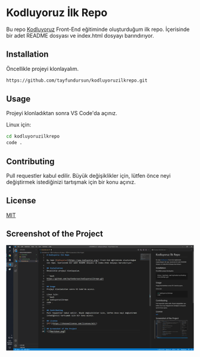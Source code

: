 # Kodluyoruz İlk Repo

Bu repo [Kodluyoruz](https://www.kodluyoruz.org/) Front-End eğitiminde oluşturduğum ilk repo. İçerisinde bir adet README dosyası ve index.html dosyayı barındırıyor.

## Installation
Öncellikle projeyi klonlayalım.   

```bash
https://github.com/tayfundursun/kodluyoruzilkrepo.git
```

## Usage    
Projeyi klonladıktan sonra VS Code'da açınız.

Linux için:   
```bash
cd kodluyoruzilkrepo
code .
```

## Contributing
Pull requestler kabul edilir. Büyük değişiklikler için, lütfen önce neyi değiştirmek istediğinizi tartışmak için bir konu açınız.

## License
[MIT](https://choosealicense.com/licenses/mit/)

## Screenshot of the Project
![](markdown.png)